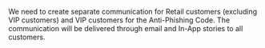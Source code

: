 We need to create separate communication for Retail customers (excluding VIP customers) and VIP customers for the Anti-Phishing Code. The communication will be delivered through email and In-App stories to all customers. 
